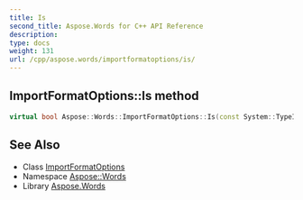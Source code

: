 ```yaml
---
title: Is
second_title: Aspose.Words for C++ API Reference
description: 
type: docs
weight: 131
url: /cpp/aspose.words/importformatoptions/is/
---
```

## ImportFormatOptions::Is method




```cpp
virtual bool Aspose::Words::ImportFormatOptions::Is(const System::TypeInfo &target) const override
```

## See Also

* Class [ImportFormatOptions](../)
* Namespace [Aspose::Words](../../)
* Library [Aspose.Words](../../../)
